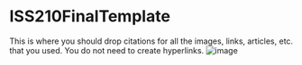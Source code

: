 # ISS210FinalTemplate
This is where you should drop citations for all the images, links, articles, etc. that you used. You do not need to create hyperlinks.
![image](https://user-images.githubusercontent.com/119334171/207261753-5259a2c0-d755-4619-8c9a-4a78e0934144.png)

